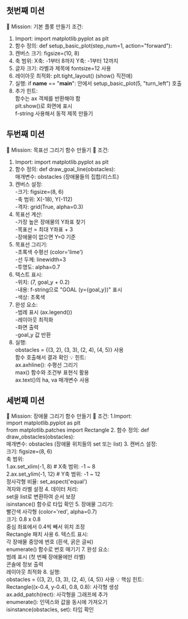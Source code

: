 ## 첫번째 미션
🎯 Mission: 기본 플롯 만들기
조건:
1. Import: import matplotlib.pyplot as plt
2. 함수 정의: def setup_basic_plot(step_num=1, action="forward"):
3. 캔버스 크기: figsize=(10, 8)
4. 축 범위:
  X축: -1부터 8까지
  Y축: -1부터 12까지
5. 글자 크기: 라벨과 제목에 fontsize=12 사용
6. 레이아웃 최적화: plt.tight_layout() (show() 직전에)
7. 실행: if __name__ == "__main__": 안에서 setup_basic_plot(5, "turn_left") 호출
8. 추가 힌트:
  <br>함수는 ax 객체를 반환해야 함
  <br>plt.show()로 화면에 표시
  <br>f-string 사용해서 동적 제목 만들기

## 두번째 미션
📝 Mission: 목표선 그리기 함수 만들기
🎯 조건:
1. Import: import matplotlib.pyplot as plt
2. 함수 정의: def draw_goal_line(obstacles):
    <br>매개변수: obstacles (장애물들의 집합/리스트)
3. 캔버스 설정:
   <br>-크기: figsize=(8, 6)
   <br>-축 범위: X(-18), Y(-112)
   <br>-격자: grid(True, alpha=0.3)
4. 목표선 계산:
  <br>-가장 높은 장애물의 Y좌표 찾기
  <br>-목표선 = 최대 Y좌표 + 3
  <br>-장애물이 없으면 Y=0 기준
5. 목표선 그리기:
  <br>-초록색 수평선 (color='lime')
  <br>-선 두께: linewidth=3
  <br>-투명도: alpha=0.7
6. 텍스트 표시:
  <br>-위치: (7, goal_y + 0.2)
  <br>-내용: f-string으로 "GOAL (y={goal_y})" 표시
  <br>-색상: 초록색
7. 완성 요소:
  <br>-범례 표시 (ax.legend())
  <br>-레이아웃 최적화
  <br>-화면 출력
  <br>-goal_y 값 반환
8. 실행:
  <br>obstacles = {(3, 2), (3, 3), (2, 4), (4, 5)} 사용
  <br>함수 호출해서 결과 확인
💡 힌트:
<br>ax.axhline(): 수평선 그리기
<br>max() 함수와 조건부 표현식 활용
<br>ax.text()의 ha, va 매개변수 사용

## 세번째 미션
📝 Mission: 장애물 그리기 함수 만들기
🎯 조건:
1.Import:
  <br>import matplotlib.pyplot as plt
  <br>from matplotlib.patches import Rectangle
2. 함수 정의: def draw_obstacles(obstacles):
  <br> 매개변수: obstacles (장애물 위치들의 set 또는 list)
3. 캔버스 설정:
  <br>크기: figsize=(8, 6)
  <br>축 범위:
      <br>1.ax.set_xlim(-1, 8)   # X축 범위: -1 ~ 8
      <br>2.ax.set_ylim(-1, 12)  # Y축 범위: -1 ~ 12
  <br>정사각형 비율: set_aspect('equal')
<br>격자와 라벨 설정
4. 데이터 처리:
<br>set을 list로 변환하여 순서 보장
<br>isinstance() 함수로 타입 확인
5. 장애물 그리기:
<br>빨간색 사각형 (color='red', alpha=0.7)
<br>크기: 0.8 x 0.8
<br>중심 좌표에서 0.4씩 빼서 위치 조정
<br>Rectangle 패치 사용
6. 텍스트 표시:
<br>각 장애물 중앙에 번호 (흰색, 굵은 글씨)
<br>enumerate() 함수로 번호 매기기
7. 완성 요소:
<br>범례 표시 (첫 번째 장애물에만 라벨)
<br>콘솔에 정보 출력
<br>레이아웃 최적화
8. 실행:
<br>obstacles = {(3, 2), (3, 3), (2, 4), (4, 5)} 사용
💡 핵심 힌트:
<br>Rectangle((x-0.4, y-0.4), 0.8, 0.8): 사각형 생성
<br>ax.add_patch(rect): 사각형을 그래프에 추가
<br>enumerate(): 인덱스와 값을 동시에 가져오기
<br>isinstance(obstacles, set): 타입 확인
